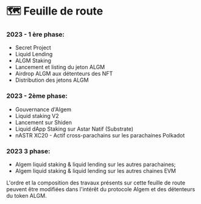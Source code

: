 # 🗺 Feuille de route

### 2023 - 1 ère phase:

* Secret Project
* Liquid Lending
* ALGM Staking
* Lancement et listing du jeton ALGM
* Airdrop ALGM aux détenteurs des NFT
* Distribution des jetons ALGM

### 2023 - 2ème phase:

* Gouvernance d'Algem
* Liquid staking V2
* Lancement sur Shiden
* Liquid dApp Staking sur Astar Natif (Substrate)
* nASTR XC20 - Actif cross-parachains sur les parachaines Polkadot

### 2023 3 phase:

* Algem liquid staking & liquid lending sur les autres parachaines;
* Algem liquid staking & liquid lending sur les autres chaines EVM

L'ordre et la composition des travaux présents sur cette feuille de route peuvent être modifiées dans l'intérêt du protocole Algem et des détenteurs du token ALGM.
